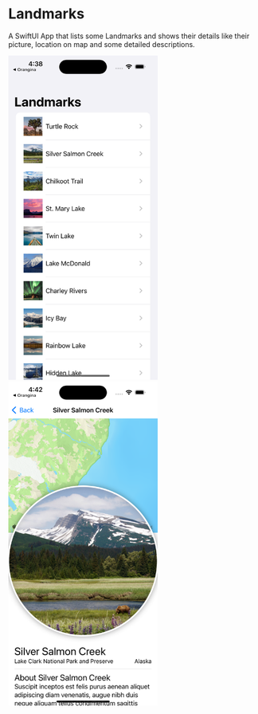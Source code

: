 # Landmarks

A SwiftUI App that lists some Landmarks and shows their details like their picture, location on map and some detailed descriptions. 

<img src="readme-resources/landmarks-list.png" alt="Landmarks List" width="300"/>

<img src="readme-resources/landmark-detail.png" alt="Landmark Detail" width="300"/>

